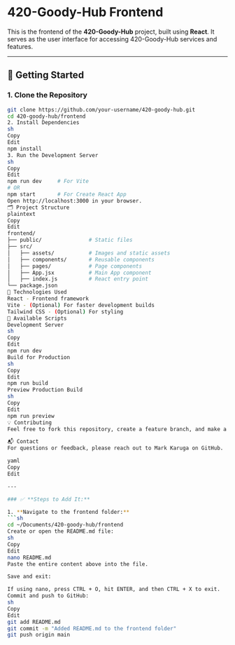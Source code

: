 # 420-Goody-Hub Frontend

This is the frontend of the **420-Goody-Hub** project, built using **React**. It serves as the user interface for accessing 420-Goody-Hub services and features.

---

## 🚀 Getting Started

### 1. **Clone the Repository**
```sh
git clone https://github.com/your-username/420-goody-hub.git
cd 420-goody-hub/frontend
2. Install Dependencies
sh
Copy
Edit
npm install
3. Run the Development Server
sh
Copy
Edit
npm run dev     # For Vite
# OR
npm start       # For Create React App
Open http://localhost:3000 in your browser.
🗂️ Project Structure
plaintext
Copy
Edit
frontend/
├── public/               # Static files
├── src/
│   ├── assets/           # Images and static assets
│   ├── components/       # Reusable components
│   ├── pages/            # Page components
│   ├── App.jsx           # Main App component
│   ├── index.js          # React entry point
└── package.json
🔨 Technologies Used
React - Frontend framework
Vite - (Optional) For faster development builds
Tailwind CSS - (Optional) For styling
📑 Available Scripts
Development Server
sh
Copy
Edit
npm run dev
Build for Production
sh
Copy
Edit
npm run build
Preview Production Build
sh
Copy
Edit
npm run preview
💡 Contributing
Feel free to fork this repository, create a feature branch, and make a pull request. Any contributions are welcome!

📬 Contact
For questions or feedback, please reach out to Mark Karuga on GitHub.

yaml
Copy
Edit

---

### ✅ **Steps to Add It:**

1. **Navigate to the frontend folder:**  
```sh
cd ~/Documents/420-goody-hub/frontend
Create or open the README.md file:
sh
Copy
Edit
nano README.md
Paste the entire content above into the file.

Save and exit:

If using nano, press CTRL + O, hit ENTER, and then CTRL + X to exit.
Commit and push to GitHub:
sh
Copy
Edit
git add README.md
git commit -m "Added README.md to the frontend folder"
git push origin main
